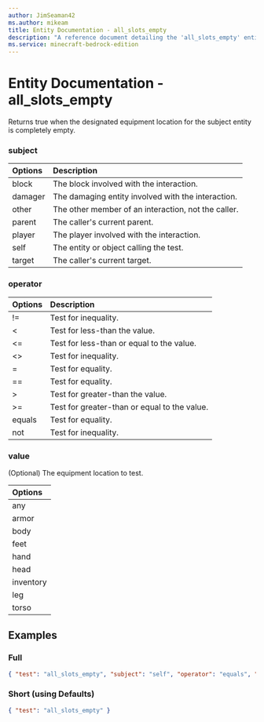 ```yaml
---
author: JimSeaman42
ms.author: mikeam
title: Entity Documentation - all_slots_empty
description: "A reference document detailing the 'all_slots_empty' entity filter"
ms.service: minecraft-bedrock-edition
---
```


# Entity Documentation - all_slots_empty

Returns true when the designated equipment location for the subject entity is completely empty.

### subject

| Options| Description |
|:-----------|:-----------|
| block| The block involved with the interaction. |
| damager| The damaging entity involved with the interaction. |
| other| The other member of an interaction, not the caller. |
| parent| The caller's current parent. |
| player| The player involved with the interaction. |
| self| The entity or object calling the test. |
| target| The caller's current target. |

### operator

| Options| Description |
|:-----------|:-----------|
| !=| Test for inequality. |
| <| Test for less-than the value. |
| <=| Test for less-than or equal to the value. |
| <>| Test for inequality. |
| =| Test for equality. |
| ==| Test for equality. |
| >| Test for greater-than the value. |
| >=| Test for greater-than or equal to the value. |
| equals| Test for equality. |
| not| Test for inequality. |

### value

(Optional) The equipment location to test.

|Options|
|:-----------|
| any|
| armor|
| body|
| feet|
| hand|
| head|
| inventory|
| leg|
| torso|

## Examples

### Full

```json
{ "test": "all_slots_empty", "subject": "self", "operator": "equals", "value": "any" }
```

### Short (using Defaults)

```json
{ "test": "all_slots_empty" }
```
